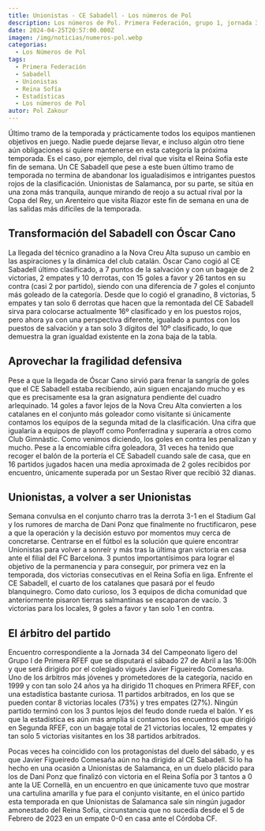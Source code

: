 ```yaml
---
title: Unionistas - CE Sabadell - Los números de Pol
description: Los números de Pol. Primera Federación, grupo 1, jornada 34
date: 2024-04-25T20:57:00.000Z
imagen: /img/noticias/numeros-pol.webp
categorias:
  - Los Números de Pol
tags:
  - Primera Federación
  - Sabadell
  - Unionistas
  - Reina Sofía
  - Estadísticas
  - Los números de Pol
autor: Pol Zakour
---
```

Último tramo de la temporada y prácticamente todos los equipos mantienen objetivos en juego. Nadie puede dejarse llevar, e incluso algún otro tiene aún obligaciones si quiere mantenerse en esta categoría la próxima temporada. Es el caso, por ejemplo, del rival que visita el Reina Sofía este fin de semana. Un CE Sabadell que pese a este buen último tramo de temporada no termina de abandonar los igualadísimos e intrigantes puestos rojos de la clasificación. Unionistas de Salamanca, por su parte, se sitúa en una zona más tranquila, aunque mirando de reojo a su actual rival por la Copa del Rey, un Arenteiro que visita Riazor este fin de semana en una de las salidas más difíciles de la temporada.

## Transformación del Sabadell con Óscar Cano

La llegada del técnico granadino a la Nova Creu Alta supuso un cambio en las aspiraciones y la dinámica del club catalán. Óscar Cano cogió al CE Sabadell último clasificado, a 7 puntos de la salvación y con un bagaje de 2 victorias, 2 empates y 10 derrotas, con 15 goles a favor y 26 tantos en su contra (casi 2 por partido), siendo con una diferencia de 7 goles el conjunto más goleado de la categoría. Desde que lo cogió el granadino, 8 victorias, 5 empates y tan solo 6 derrotas que hacen que la remontada del CE Sabadell sirva para colocarse actualmente 16º clasificado y en los puestos rojos, pero ahora ya con una perspectiva diferente, igualado a puntos con los puestos de salvación y a tan solo 3 dígitos del 10º clasificado, lo que demuestra la gran igualdad existente en la zona baja de la tabla.

## Aprovechar la fragilidad defensiva

Pese a que la llegada de Óscar Cano sirvió para frenar la sangría de goles que el CE Sabadell estaba recibiendo, aún siguen encajando mucho y es que es precisamente esa la gran asignatura pendiente del cuadro arlequinado. 14 goles a favor lejos de la Nova Creu Alta convierten a los catalanes en el conjunto más goleador como visitante si únicamente contamos los equipos de la segunda mitad de la clasificación. Una cifra que igualaría a equipos de playoff como Ponferradina y superaría a otros como Club Gimnàstic. Como venimos diciendo, los goles en contra les penalizan y mucho. Pese a la encomiable cifra goleadora, 31 veces ha tenido que recoger el balón de la portería el CE Sabadell cuando sale de casa, que en 16 partidos jugados hacen una media aproximada de 2 goles recibidos por encuentro, únicamente superada por un Sestao River que recibió 32 dianas.

## Unionistas, a volver a ser Unionistas

Semana convulsa en el conjunto charro tras la derrota 3-1 en el Stadium Gal y los rumores de marcha de Dani Ponz que finalmente no fructificaron, pese a que la operación y la decisión estuvo por momentos muy cerca de concretarse. Centrarse en el fútbol es la solución que quiere encontrar Unionistas para volver a sonreír y más tras la última gran victoria en casa ante el filial del FC Barcelona. 3 puntos importantísimos para lograr el objetivo de la permanencia y para conseguir, por primera vez en la temporada, dos victorias consecutivas en el Reina Sofía en liga. Enfrente el CE Sabadell, el cuarto de los catalanes que pasará por el feudo blanquinegro. Como dato curioso, los 3 equipos de dicha comunidad que anteriormente pisaron tierras salmantinas se escaparon de vacío. 3 victorias para los locales, 9 goles a favor y tan solo 1 en contra. 

## El árbitro del partido

Encuentro correspondiente a la Jornada 34 del Campeonato ligero del Grupo I de Primera RFEF que se disputará el sábado 27 de Abril a las 16:00h y que será dirigido por el colegiado vigués Javier Figueiredo Comesaña. Uno de los árbitros más jóvenes y prometedores de la categoría, nacido en 1999 y con tan solo 24 años ya ha dirigido 11 choques en Primera RFEF, con una estadística bastante curiosa. 11 partidos arbitrados, en los que se pueden contar 8 victorias locales (73%) y tres empates (27%). Ningún partido terminó con los 3 puntos lejos del feudo donde rueda el balón. Y es que la estadística es aún más amplia si contamos los encuentros que dirigió en Segunda RFEF, con un bagaje total de 21 victorias locales, 12 empates y tan solo 5 victorias visitantes en los 38 partidos arbitrados.

Pocas veces ha coincidido con los protagonistas del duelo del sábado, y es que Javier Figueiredo Comesaña aún no ha dirigido al CE Sabadell. Sí lo ha hecho en una ocasión a Unionistas de Salamanca, en un duelo plácido para los de Dani Ponz que finalizó con victoria en el Reina Sofía por 3 tantos a 0 ante la UE Cornellà, en un encuentro en que únicamente tuvo que mostrar una cartulina amarilla y fue para el conjunto visitante, en el único partido esta temporada en que Unionistas de Salamanca sale sin ningún jugador amonestado del Reina Sofía, circunstancia que no sucedía desde el 5 de Febrero de 2023 en un empate 0-0 en casa ante el Córdoba CF.
